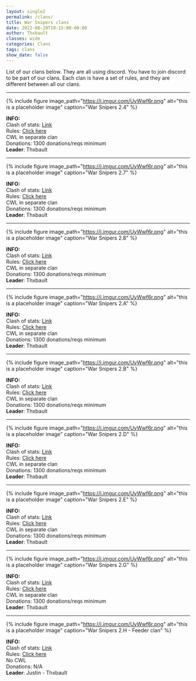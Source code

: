 ```yaml
---
layout: single2
permalink: /clans/
title: War Snipers clans
date: 2022-08-29T19:15:00-00:00
author: Thxbault
classes: wide
categories: Clans
tags: clans
show_date: false
---
```


List of our clans below. They are all using discord. You have to join discord to be part of our clans. Each clan is have a set of rules, and they are different between all our clans.

***


{% include figure image_path="https://i.imgur.com/UyWwf6r.png" alt="this is a placeholder image" caption="War Snipers 2.4" %}


**INFO:**<br>
Clash of stats: [Link](https://www.clashofstats.com/clans/war-snipers-2.7-PU9PLQJ2/summary)<br>
Rules: [Click here](https://www.warsnipers.com/clans/24)<br>
CWL in separate clan <br>
Donations: 1300 donations/reqs minimum<br>
**Leader**: Thxbault <br>

***

{% include figure image_path="https://i.imgur.com/UyWwf6r.png" alt="this is a placeholder image" caption="War Snipers 2.7" %}


**INFO:**<br>
Clash of stats: [Link](https://www.clashofstats.com/clans/war-snipers-2.7-PU9PLQJ2/summary)<br>
Rules: [Click here](https://www.warsnipers.com/clans/27)<br>
CWL in separate clan <br>
Donations: 1300 donations/reqs minimum<br>
**Leader**: Thxbault <br>

***

{% include figure image_path="https://i.imgur.com/UyWwf6r.png" alt="this is a placeholder image" caption="War Snipers 2.8" %}


**INFO:**<br>
Clash of stats: [Link](https://www.clashofstats.com/clans/war-snipers-2.7-PU9PLQJ2/summary)<br>
Rules: [Click here](https://www.warsnipers.com/clans/28)<br>
CWL in separate clan <br>
Donations: 1300 donations/reqs minimum<br>
**Leader**: Thxbault <br>

***

{% include figure image_path="https://i.imgur.com/UyWwf6r.png" alt="this is a placeholder image" caption="War Snipers 2.A" %}


**INFO:**<br>
Clash of stats: [Link](https://www.clashofstats.com/clans/war-snipers-2.7-PU9PLQJ2/summary)<br>
Rules: [Click here](https://www.warsnipers.com/clans/2a)<br>
CWL in separate clan <br>
Donations: 1300 donations/reqs minimum<br>
**Leader**: Thxbault <br>

***

{% include figure image_path="https://i.imgur.com/UyWwf6r.png" alt="this is a placeholder image" caption="War Snipers 2.B" %}


**INFO:**<br>
Clash of stats: [Link](https://www.clashofstats.com/clans/war-snipers-2.7-PU9PLQJ2/summary)<br>
Rules: [Click here](https://www.warsnipers.com/clans/2b)<br>
CWL in separate clan <br>
Donations: 1300 donations/reqs minimum<br>
**Leader**: Thxbault <br>

***

{% include figure image_path="https://i.imgur.com/UyWwf6r.png" alt="this is a placeholder image" caption="War Snipers 2.D" %}


**INFO:**<br>
Clash of stats: [Link](https://www.clashofstats.com/clans/war-snipers-2.7-PU9PLQJ2/summary)<br>
Rules: [Click here](https://www.warsnipers.com/clans/2d)<br>
CWL in separate clan <br>
Donations: 1300 donations/reqs minimum<br>
**Leader**: Thxbault <br>

***

{% include figure image_path="https://i.imgur.com/UyWwf6r.png" alt="this is a placeholder image" caption="War Snipers 2.E" %}


**INFO:**<br>
Clash of stats: [Link](https://www.clashofstats.com/clans/war-snipers-2.7-PU9PLQJ2/summary)<br>
Rules: [Click here](https://www.warsnipers.com/clans/2e)<br>
CWL in separate clan <br>
Donations: 1300 donations/reqs minimum<br>
**Leader**: Thxbault <br>

***

{% include figure image_path="https://i.imgur.com/UyWwf6r.png" alt="this is a placeholder image" caption="War Snipers 2.G" %}


**INFO:**<br>
Clash of stats: [Link](https://www.clashofstats.com/clans/war-snipers-2.7-PU9PLQJ2/summary)<br>
Rules: [Click here](https://www.warsnipers.com/clans/2g)<br>
CWL in separate clan <br>
Donations: 1300 donations/reqs minimum<br>
**Leader**: Thxbault <br>

***

{% include figure image_path="https://i.imgur.com/UyWwf6r.png" alt="this is a placeholder image" caption="War Snipers 2.H - Feeder clan" %}


**INFO:**<br>
Clash of stats: [Link](https://www.clashofstats.com/clans/war-snipers-2.7-PU9PLQJ2/summary)<br>
Rules: [Click here](https://www.warsnipers.com/clans/2h)<br>
No CWL<br>
Donations: N/A<br>
**Leader**: Justin - Thxbault <br>